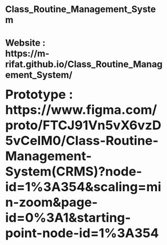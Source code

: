 # Class_Routine_Management_System

<h1> Website : <br> https://m-rifat.github.io/Class_Routine_Management_System/ </h1>

<h4> <span style="font-size: 40px;">  Prototype :  <span> https://www.figma.com/proto/FTCJ91Vn5vX6vzD5vCeIM0/Class-Routine-Management-System(CRMS)?node-id=1%3A354&scaling=min-zoom&page-id=0%3A1&starting-point-node-id=1%3A354 </h4>
